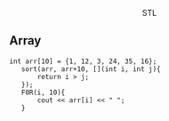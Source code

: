 
<p align="center">
STL
</p>

## Array
```
int arr[10] = {1, 12, 3, 24, 35, 16};  
   sort(arr, arr+10, [](int i, int j){  
       return i > j;  
   });   
   F0R(i, 10){  
       cout << arr[i] << " ";  
   }  
 ```
